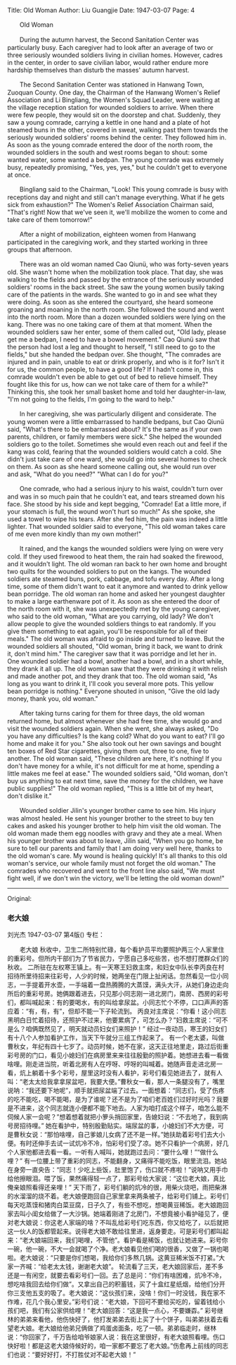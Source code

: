 Title: Old Woman
Author: Liu Guangjie
Date: 1947-03-07
Page: 4

　　Old Woman

　　During the autumn harvest, the Second Sanitation Center was particularly busy. Each caregiver had to look after an average of two or three seriously wounded soldiers living in civilian homes. However, cadres in the center, in order to save civilian labor, would rather endure more hardship themselves than disturb the masses' autumn harvest.

　　The Second Sanitation Center was stationed in Hanwang Town, Zuoquan County. One day, the Chairman of the Hanwang Women's Relief Association and Li Bingliang, the Women's Squad Leader, were waiting at the village reception station for wounded soldiers to arrive. When there were few people, they would sit on the doorstep and chat. Suddenly, they saw a young comrade, carrying a kettle in one hand and a plate of hot steamed buns in the other, covered in sweat, walking past them towards the seriously wounded soldiers' rooms behind the center. They followed him in. As soon as the young comrade entered the door of the north room, the wounded soldiers in the south and west rooms began to shout: some wanted water, some wanted a bedpan. The young comrade was extremely busy, repeatedly promising, "Yes, yes, yes," but he couldn't get to everyone at once.

　　Bingliang said to the Chairman, "Look! This young comrade is busy with receptions day and night and still can't manage everything. What if he gets sick from exhaustion?" The Women's Relief Association Chairman said, "That's right! Now that we've seen it, we'll mobilize the women to come and take care of them tomorrow!"

　　After a night of mobilization, eighteen women from Hanwang participated in the caregiving work, and they started working in three groups that afternoon.

　　There was an old woman named Cao Qiunü, who was forty-seven years old. She wasn't home when the mobilization took place. That day, she was walking to the fields and passed by the entrance of the seriously wounded soldiers' rooms in the back street. She saw the young women busily taking care of the patients in the wards. She wanted to go in and see what they were doing. As soon as she entered the courtyard, she heard someone groaning and moaning in the north room. She followed the sound and went into the north room. More than a dozen wounded soldiers were lying on the kang. There was no one taking care of them at that moment. When the wounded soldiers saw her enter, some of them called out, "Old lady, please get me a bedpan, I need to have a bowel movement." Cao Qiunü saw that the person had lost a leg and thought to herself, "I still need to go to the fields," but she handed the bedpan over. She thought, "The comrades are injured and in pain, unable to eat or drink properly, and who is it for? Isn't it for us, the common people, to have a good life? If I hadn't come in, this comrade wouldn't even be able to get out of bed to relieve himself. They fought like this for us, how can we not take care of them for a while?" Thinking this, she took her small basket home and told her daughter-in-law, "I'm not going to the fields, I'm going to the ward to help."

　　In her caregiving, she was particularly diligent and considerate. The young women were a little embarrassed to handle bedpans, but Cao Qiunü said, "What's there to be embarrassed about? It's the same as if your own parents, children, or family members were sick." She helped the wounded soldiers go to the toilet. Sometimes she would even reach out and feel if the kang was cold, fearing that the wounded soldiers would catch a cold. She didn't just take care of one ward, she would go into several homes to check on them. As soon as she heard someone calling out, she would run over and ask, "What do you need?" "What can I do for you?"

　　One comrade, who had a serious injury to his waist, couldn't turn over and was in so much pain that he couldn't eat, and tears streamed down his face. She stood by his side and kept begging, "Comrade! Eat a little more, if your stomach is full, the wound won't hurt so much!" As she spoke, she used a towel to wipe his tears. After she fed him, the pain was indeed a little lighter. That wounded soldier said to everyone, "This old woman takes care of me even more kindly than my own mother!"

　　It rained, and the kangs the wounded soldiers were lying on were very cold. If they used firewood to heat them, the rain had soaked the firewood, and it wouldn't light. The old woman ran back to her own home and brought two quilts for the wounded soldiers to put on the kangs. The wounded soldiers ate steamed buns, pork, cabbage, and tofu every day. After a long time, some of them didn't want to eat it anymore and wanted to drink yellow bean porridge. The old woman ran home and asked her youngest daughter to make a large earthenware pot of it. As soon as she entered the door of the north room with it, she was unexpectedly met by the young caregiver, who said to the old woman, "What are you carrying, old lady? We don't allow people to give the wounded soldiers things to eat randomly. If you give them something to eat again, you'll be responsible for all of their meals." The old woman was afraid to go inside and turned to leave. But the wounded soldiers all shouted, "Old woman, bring it back, we want to drink it, don't mind him." The caregiver saw that it was porridge and let her in. One wounded soldier had a bowl, another had a bowl, and in a short while, they drank it all up. The old woman saw that they were drinking it with relish and made another pot, and they drank that too. The old woman said, "As long as you want to drink it, I'll cook you several more pots. This yellow bean porridge is nothing." Everyone shouted in unison, "Give the old lady money, thank you, old woman."

　　After taking turns caring for them for three days, the old woman returned home, but almost whenever she had free time, she would go and visit the wounded soldiers again. When she went, she always asked, "Do you have any difficulties? Is the kang cold? What do you want to eat? I'll go home and make it for you." She also took out her own savings and bought ten boxes of Red Star cigarettes, giving them out, three to one, five to another. The old woman said, "These children are here, it's nothing! If you don't have money for a while, it's not difficult for me at home, spending a little makes me feel at ease." The wounded soldiers said, "Old woman, don't buy us anything to eat next time, save the money for the children, we have public supplies!" The old woman replied, "This is a little bit of my heart, don't dislike it."

　　Wounded soldier Jilin's younger brother came to see him. His injury was almost healed. He sent his younger brother to the street to buy ten cakes and asked his younger brother to help him visit the old woman. The old woman made them egg noodles with gravy and they ate a meal. When his younger brother was about to leave, Jilin said, "When you go home, be sure to tell our parents and family that I am doing very well here, thanks to the old woman's care. My wound is healing quickly! It's all thanks to this old woman's service, our whole family must not forget the old woman." The comrades who recovered and went to the front line also said, "We must fight well, if we don't win the victory, we'll be letting the old woman down!"



<hr /> 

Original: 


### 老大娘
刘光杰
1947-03-07
第4版()
专栏：

　　老大娘
    秋收中，卫生二所特别忙碌，每个看护员平均要照护两三个人家里住的重彩号。但所内干部们为了节省民力，宁愿自己多吃些苦，也不想打搅群众们的秋收。
    二所驻在左权寒王镇上。有一天寒王妇救主席，和妇女中队长李丙良在村招待所里待招来往彩号，人少的时候，她两坐在门限上扯闲话。忽然看见一位小同志，一手提着开水壶，一手端着一盘热腾腾的大蒸馍，满头大汗，从她们身边走向所后的重彩号房。她俩跟着进去，只见那小同志刚一进北房门，南房、西房的彩号们，都叫喊起来：有的要喝水，有的叫给拿尿盆。小同志忙个不停，口口声声的答应着：“有，有，有”，但却不能一下子轮流到。
    丙良对主席说：“你看！这小同志黑明白日忙着招待，还照护不过来，他要累病了，可怎么办？”妇救主席说：“可不是么？咱俩既然见了，明天就动员妇女们来照护！”
    经过一夜动员，寒王的妇女们有十八个人参加看护工作，当天下午就分三组工作起来了。
    有一个老太婆，叫做曹秋女，年纪有四十七岁了。动员时候，她不在家，这天正往地里走，路过后街重彩号房的门口，看见小媳妇们在病房里来来往往殷勤的照护着。她想进去看一看做啥哩。刚走进当院，听着北房有人在哼呀、哼呀的叫喊着。她随声音走进北房一看，炕上躺着十多个彩号，屋里这时没有人看护，彩号们看见她进去了，就有人叫：“老太太给我拿拿尿盆吧，我要大便。”曹秋女一看，那人一条腿没有了，嘴里说呐：“我还要下地呢”，顺手就把尿盆端了过去。一面想着：“同志们，受了伤疼的吃不能吃，喝不能喝，是为了谁呢？还不是为了咱们老百姓们过好时光吗？我要是不进来，这个同志就连小便都不能下地去。人家为咱打成这个样子，咱怎么能不伺候人家一会呢？”想着想着就把小箩头捎回家里，告媳妇说：“不去地了，我到病号房招待哩。”
    她在看护中，特别殷勤贴实。端尿盆的事，小媳妇们不大方便，可是曹秋女说：“那怕啥哩，自己爹娘儿女病了还不是一样。”她扶助着彩号们去大小便。有时还伸手去试一试炕冷不冷，怕彩号们受了凉。她不只看护一个病房，好几个人家他都进去看一看。一听有人喊叫，她就跑过去问：“要什么哩！”“做什么哩？”
    有一位腰上带了重彩的同志，不能翻身，又痛得不能吃饭，眼里流泪。她站在身旁一直央告：“同志！少吃上些饭，肚里饱了，伤口就不疼啦！”说呐又用手巾给他擦眼泪。喂了饭，果然痛得轻一点了，那彩号给大家说：“这位老大娘，真比俺亲娘照看得还亲哩！”
    天下雨了，彩号们躺的炕冷的很，用柴火烧吧，雨把柴淋的水溜溜的烧不着。老大娘便跑回自己家里拿来两条被子，给彩号们铺上。彩号们每天吃蒸馍和猪肉白菜豆腐，日子久了，有些不想吃，想喝黄豆稀饭。老大娘跑回家去叫小闺女给做了一大沙锅。她端着刚进了北房门，不想竟被小看护碰见了，便对老大娘说：你这老人家端的啥？不叫乱给彩号们吃东西，你又给吃了，以后就把这一伙人的饭都管起来。说得老大娘不敢给往里进，返身要走。可是彩号们都叫起来：“老大娘端回来，我们喝哩，不管他”。看护看是稀饭，也就让她进来。彩号你一碗，他一碗，不大一会就喝了个净。老大娘看见他们喝的很香，又做了一锅也喝啦。老大娘说：“只要是你们想喝，我给你们多熬几锅。这黄豆稀米饭不打紧。”大家一齐喊：“给老太太钱，谢谢老大娘”。
    轮流看了三天，老大娘回家后，差不多还是一有闲空，就要去看彩号们一回。去了总是问：“你们有啥困难，炕冷不冷，想吃啥我回去给你们做”。又拿出自己的积蓄钱，买了十盒红星纸烟，给他们分开你三支他五支的吸了。老大娘说：“这伙孩们来，没啥！你们一时没钱，我在家不作难，花几个我心里安。”彩号们说：“老大娘，下回可不要给买吃的，留着钱给小孩们吧，我们有公家供给哩！”老大娘回答：“这是我一点心，不要嫌孬。”
    彩号继林的弟弟来看他，他伤快好了，他打发弟弟去街上买了十个饼子，叫弟弟扶着去看望老大娘。老大娘给他弟兄俩做了鸡蛋卤面条，吃了一顿。弟弟临走时，继林说：“你回家了，千万告给咱爷娘家人说：我在这里很好，有老大娘照看哩。伤口快好啦！都是这老大娘侍候好的，咱一家都不要忘了老大娘。”伤愈再上前线的同志们也说：“要好好打，不打胜仗对不起老大娘！”
